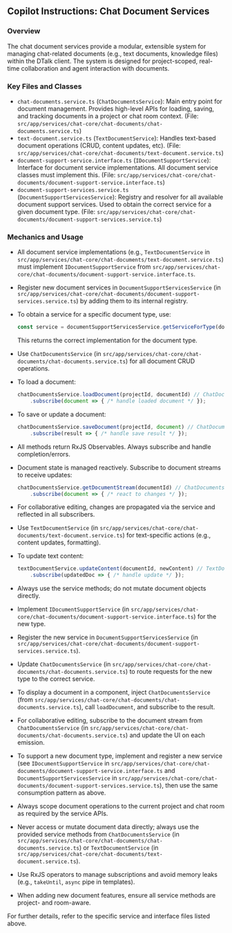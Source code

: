 ## Copilot Instructions: Chat Document Services

### Overview
The chat document services provide a modular, extensible system for managing chat-related documents (e.g., text documents, knowledge files) within the DTalk client. The system is designed for project-scoped, real-time collaboration and agent interaction with documents.

### Key Files and Classes
- `chat-documents.service.ts` (`ChatDocumentsService`): Main entry point for document management. Provides high-level APIs for loading, saving, and tracking documents in a project or chat room context. (File: `src/app/services/chat-core/chat-documents/chat-documents.service.ts`)
- `text-document.service.ts` (`TextDocumentService`): Handles text-based document operations (CRUD, content updates, etc). (File: `src/app/services/chat-core/chat-documents/text-document.service.ts`)
- `document-support-service.interface.ts` (`IDocumentSupportService`): Interface for document service implementations. All document service classes must implement this. (File: `src/app/services/chat-core/chat-documents/document-support-service.interface.ts`)
- `document-support-services.service.ts` (`DocumentSupportServicesService`): Registry and resolver for all available document support services. Used to obtain the correct service for a given document type. (File: `src/app/services/chat-core/chat-documents/document-support-services.service.ts`)

### Mechanics and Usage

- All document service implementations (e.g., `TextDocumentService` in `src/app/services/chat-core/chat-documents/text-document.service.ts`) must implement `IDocumentSupportService` from `src/app/services/chat-core/chat-documents/document-support-service.interface.ts`.
- Register new document services in `DocumentSupportServicesService` (in `src/app/services/chat-core/chat-documents/document-support-services.service.ts`) by adding them to its internal registry.
- To obtain a service for a specific document type, use:
	```typescript
	const service = documentSupportServicesService.getServiceForType(documentType); // DocumentSupportServicesService in src/app/services/chat-core/chat-documents/document-support-services.service.ts
	```
	This returns the correct implementation for the document type.

- Use `ChatDocumentsService` (in `src/app/services/chat-core/chat-documents/chat-documents.service.ts`) for all document CRUD operations.
- To load a document:
	```typescript
	chatDocumentsService.loadDocument(projectId, documentId) // ChatDocumentsService in src/app/services/chat-core/chat-documents/chat-documents.service.ts
		.subscribe(document => { /* handle loaded document */ });
	```
- To save or update a document:
	```typescript
	chatDocumentsService.saveDocument(projectId, document) // ChatDocumentsService in src/app/services/chat-core/chat-documents/chat-documents.service.ts
		.subscribe(result => { /* handle save result */ });
	```
- All methods return RxJS Observables. Always subscribe and handle completion/errors.

- Document state is managed reactively. Subscribe to document streams to receive updates:
	```typescript
	chatDocumentsService.getDocumentStream(documentId) // ChatDocumentsService in src/app/services/chat-core/chat-documents/chat-documents.service.ts
		.subscribe(document => { /* react to changes */ });
	```
- For collaborative editing, changes are propagated via the service and reflected in all subscribers.

- Use `TextDocumentService` (in `src/app/services/chat-core/chat-documents/text-document.service.ts`) for text-specific actions (e.g., content updates, formatting).
- To update text content:
	```typescript
	textDocumentService.updateContent(documentId, newContent) // TextDocumentService in src/app/services/chat-core/chat-documents/text-document.service.ts
		.subscribe(updatedDoc => { /* handle update */ });
	```
- Always use the service methods; do not mutate document objects directly.

- Implement `IDocumentSupportService` (in `src/app/services/chat-core/chat-documents/document-support-service.interface.ts`) for the new type.
- Register the new service in `DocumentSupportServicesService` (in `src/app/services/chat-core/chat-documents/document-support-services.service.ts`).
- Update `ChatDocumentsService` (in `src/app/services/chat-core/chat-documents/chat-documents.service.ts`) to route requests for the new type to the correct service.

- To display a document in a component, inject `ChatDocumentsService` (from `src/app/services/chat-core/chat-documents/chat-documents.service.ts`), call `loadDocument`, and subscribe to the result.
- For collaborative editing, subscribe to the document stream from `ChatDocumentsService` (in `src/app/services/chat-core/chat-documents/chat-documents.service.ts`) and update the UI on each emission.
- To support a new document type, implement and register a new service (see `IDocumentSupportService` in `src/app/services/chat-core/chat-documents/document-support-service.interface.ts` and `DocumentSupportServicesService` in `src/app/services/chat-core/chat-documents/document-support-services.service.ts`), then use the same consumption pattern as above.
- Always scope document operations to the current project and chat room as required by the service APIs.

- Never access or mutate document data directly; always use the provided service methods from `ChatDocumentsService` (in `src/app/services/chat-core/chat-documents/chat-documents.service.ts`) or `TextDocumentService` (in `src/app/services/chat-core/chat-documents/text-document.service.ts`).
- Use RxJS operators to manage subscriptions and avoid memory leaks (e.g., `takeUntil`, `async` pipe in templates).
- When adding new document features, ensure all service methods are project- and room-aware.

For further details, refer to the specific service and interface files listed above.
